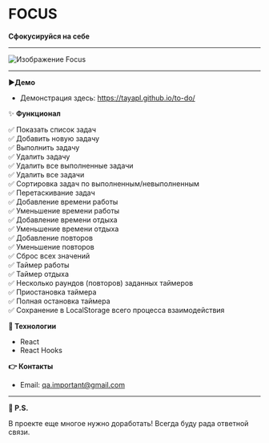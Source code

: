 # FOCUS
**Сфокусируйся на себе**

____

![Изображение Focus](https://sun9-31.userapi.com/impg/g3ESnsAOzXSUd1ZojsMMzTPcx9j59daC-WdnmQ/Q6o9DSDeOiA.jpg?size=1493x824&quality=96&sign=5b98c88db829f113522a45047af1712a&type=album)

____

▶️**Демо**

- Демонстрация здесь: <https://tayapl.github.io/to-do/>

✨ **Функционал**

✅ Показать список задач    
✅ Добавить новую задачу    
✅ Выполнить задачу    
✅ Удалить задачу    
✅ Удалить все выполненные задачи    
✅ Удалить все задачи    
✅ Сортировка задач по выполненным/невыполненным    
✅ Перетаскивание задач    
✅ Добавление времени работы    
✅ Уменьшение времени работы    
✅ Добавление времени отдыха    
✅ Уменьшение времени отдыха    
✅ Добавление повторов    
✅ Уменьшение повторов    
✅ Сброс всех значений    
✅ Таймер работы    
✅ Таймер отдыха    
✅ Несколько раундов (повторов) заданных таймеров    
✅ Приостановка таймера    
✅ Полная остановка таймера    
✅ Сохранение в LocalStorage всего процесса взаимодействия    

**🚀 Технологии**

- React
- React Hooks

**👉 Контакты**

- Email: qa.important@gmail.com

____

**📍 P.S.**

В проекте еще многое нужно доработать! Всегда буду рада ответной связи.
